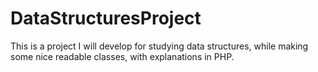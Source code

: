 # DataStructuresProject
This is a project I will develop for studying data structures, while making some nice readable classes, with explanations in PHP.
